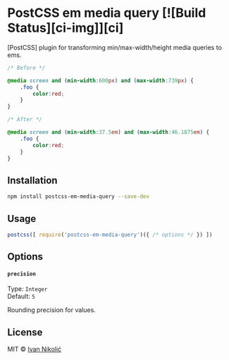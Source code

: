# PostCSS em media query [![Build Status][ci-img]][ci]

[PostCSS] plugin for transforming min/max-width/height media queries to ems.

```css
/* Before */

@media screen and (min-width:600px) and (max-width:739px) {
	.foo {
		color:red;
	}
}

/* After */

@media screen and (min-width:37.5em) and (max-width:46.1875em) {
	.foo {
		color:red;
	}
}
```

## Installation

```sh
npm install postcss-em-media-query --save-dev
```

## Usage

```js
postcss([ require('postcss-em-media-query')({ /* options */ }) ])
```

## Options

#### `precision`

Type: `Integer`  
Default: `5`

Rounding precision for values.

## License

MIT © [Ivan Nikolić](http://ivannikolic.com)

